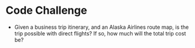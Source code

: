 # Code Challenge

- Given a business trip itinerary, and an Alaska Airlines route map, is the trip possible with direct flights? If so, how much will the total trip cost be?
